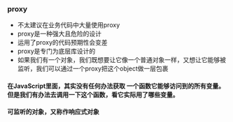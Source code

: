 ### proxy 
- 不太建议在业务代码中大量使用proxy
- proxy是一种强大且危险的设计
- 运用了proxy的代码预期性会变差
- proxy是专门为底层库设计的
- 如果我们有一个对象，我们既想要让它像一个普通对象一样，又想让它能够被监听，我们可以通过一个proxy把这个object做一层包裹

#### 在JavaScript里面，其实没有任何办法获取 一个函数它能够访问到的所有变量。但是我们有办法去调用一下这个函数，看它实际用了哪些变量。
#### 可监听的对象，又称作响应式对象